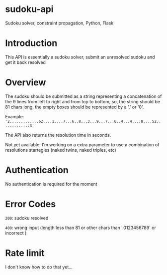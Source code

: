 # sudoku-api
Sudoku solver, constraint propagation, Python, Flask

# Introduction
This API is essentially a sudoku solver, submit an unresolved sudoku and get it back resolved

# Overview
The sudoku should be submitted as a string representing a concatenation of the 9 lines from left to right and from top to bottom, so, the string should be 81 chars long, the empty boxes should be represented by a '.' or '0'.

Example: ```'2.............62....1....7...6..8...3...9...7...6..4...4....8....52.............3'```

The API also returns the resolution time in seconds.

Not yet available: I'm working on a extra parameter to use a combination of resolutions startegies (naked twins, naked triples, etc)

# Authentication
No authentication is required for the moment

# Error Codes
`200`: sudoku resolved

`400`: wrong input (length less than 81 or other chars than '.0123456789' or incorrect )

# Rate limit
I don't know how to do that yet...
